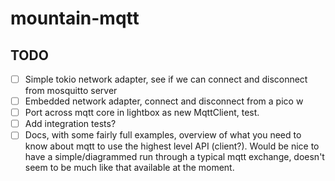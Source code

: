 # mountain-mqtt

## TODO

- [ ] Simple tokio network adapter, see if we can connect and disconnect from mosquitto server
- [ ] Embedded network adapter, connect and disconnect from a pico w
- [ ] Port across mqtt core in lightbox as new MqttClient, test.
- [ ] Add integration tests?
- [ ] Docs, with some fairly full examples, overview of what you need to know about mqtt to use the highest level API (client?). Would be nice to have a simple/diagrammed run through a typical mqtt exchange, doesn't seem to be much like that available at the moment.
